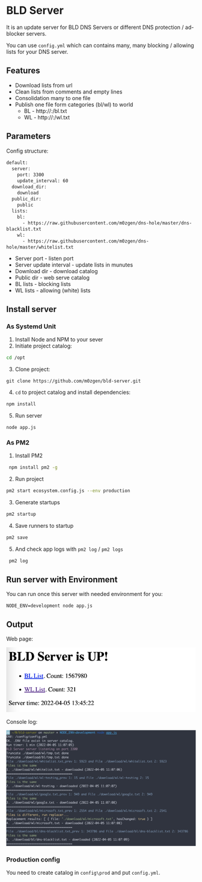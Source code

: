 # BLD Server

It is an update server for BLD DNS Servers or different DNS protection / ad-blocker servers.

You can use `config.yml` which can contains many, many blocking / allowing lists for your DNS server.

## Features

* Download lists from url
* Clean lists from comments and empty lines
* Consolidation many to one file
* Publish one file form categories (bl/wl) to world
  * BL - http://<IP>:<PORT>/bl.txt
  * WL - http://<IP>:<PORT>/wl.txt

## Parameters

Config structure:
```
default:
  server:
    port: 3300
    update_interval: 60
  download_dir:
    download
  public_dir:
    public
  lists:
    bl:
      - https://raw.githubusercontent.com/m0zgen/dns-hole/master/dns-blacklist.txt
    wl:
      - https://raw.githubusercontent.com/m0zgen/dns-hole/master/whitelist.txt
```

* Server port - listen port
* Server update interval - update lists in munutes
* Download dir - download catalog
* Public dir - web serve catalog
* BL lists - blocking lists
* WL lists - allowing (white) lists

## Install server

### As Systemd Unit

1. Install Node and NPM to your sever
2. Initiate project catalog:
```bash
cd /opt
```
3. Clone project:
```
git clone https://github.com/m0zgen/bld-server.git
```
4. `cd` to project catalog and install dependencies:
```bash
npm install 
```
5. Run server
```
node app.js 
```

### As PM2 

1. Install PM2
```bash
 npm install pm2 -g
```
2. Run project
```bash
pm2 start ecosystem.config.js --env production 
```
3. Generate startups
```bash
pm2 startup 
```
4. Save runners to startup
```bash
pm2 save 
```
5. And check app logs with `pm2 log` / `pm2 logs`
```bash
 pm2 log
```

## Run server with Environment

You can run once this server with needed environment for you:

```
NODE_ENV=development node app.js 
```

## Output

Web page:

![](docs/bld-server-web-page.jpg)

Console log:

![](docs/bld-server-output.jpg)

### Production config

You need to create catalog in `config\prod` and put `config.yml`.

